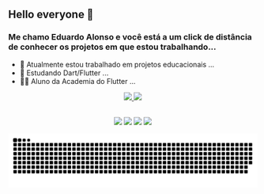 ## Hello everyone 👋
### Me chamo Eduardo Alonso e você está a um click de distância de conhecer os projetos em que estou trabalhando...

- 🔭  Atualmente estou trabalhado em projetos educacionais ...
- 🌱 Estudando Dart/Flutter ...
- 👨‍🎓 Aluno da Academia do Flutter ...

<div align="center">
  <a href="https://github.com/DuhAlonso">
  <img height="180em" src="https://github-readme-stats.vercel.app/api?username=DuhAlonso&show_icons=true&theme=midnight-purple&include_all_commits=true&count_private=true"/>
  <img height="180em" src="https://github-readme-stats.vercel.app/api/top-langs/?username=DuhAlonso&exclude_repo=duhalonso.github.io&layout=compact&langs_count=7&theme=midnight-purple"/>
</div>
  
<br>
<p align="center">
  <a href="https://instagram.com/duhalonsoo" target="_blank"><img src="https://img.shields.io/badge/-Instagram-%23E4405F?style=for-the-badge&logo=instagram&logoColor=white" target="_blank"></a>
  <a href="https://t.me/duhalonso" target="_blank"><img src="https://img.shields.io/badge/Telegram-2CA5E0?style=for-the-badge&logo=telegram&logoColor=white" target="_blank"></a> 
  <a href = "mailto:duhalonso.dev@gmail.com"><img src="https://img.shields.io/badge/-Gmail-%23333?style=for-the-badge&logo=gmail&logoColor=white" target="_blank"></a>
  <a href="https://www.linkedin.com/in/eduardo-alonso-685509b7" target="_blank"><img src="https://img.shields.io/badge/-LinkedIn-%230077B5?style=for-the-badge&logo=linkedin&logoColor=white" target="_blank"></a> 
 
  ![Snake animation](https://github.com/DuhAlonso/DuhAlonso/blob/output/github-contribution-grid-snake.svg)

</p>

